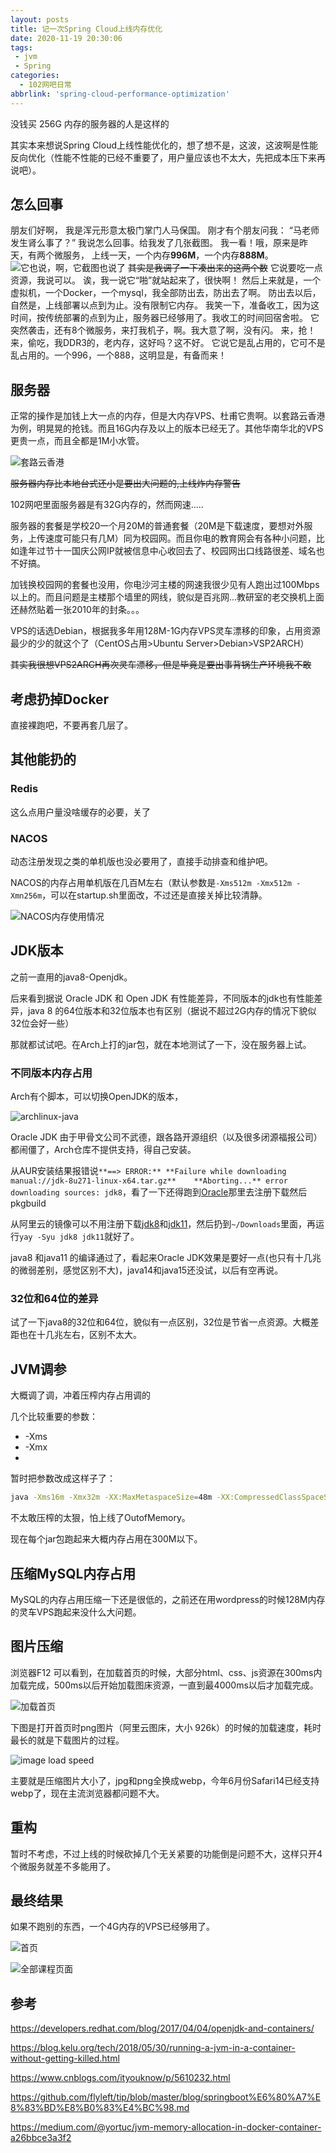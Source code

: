 ```yaml
---
layout: posts
title: 记一次Spring Cloud上线内存优化
date: 2020-11-19 20:30:06
tags:
 - jvm
 - Spring
categories:
  - 102网吧日常
abbrlink: 'spring-cloud-performance-optimization'
---
```


没钱买 256G 内存的服务器的人是这样的

<!-- more -->

其实本来想说Spring Cloud上线性能优化的，想了想不是，这波，这波啊是性能反向优化（性能不性能的已经不重要了，用户量应该也不太大，先把成本压下来再说吧）。

## 怎么回事

朋友们好啊，
我是浑元形意太极门掌门人马保国。
刚才有个朋友问我：
“马老师发生肾么事了？”
我说怎么回事。给我发了几张截图。
我一看！哦，原来是昨天，有两个微服务，
上线一天，一个内存**996M**，一个内存**888M**。
![它也说，啊，它截图也说了](spring-cloud-performance-optimization/image-20201118095216036.png)
~~其实是我调了一下凑出来的这两个数~~
它说要吃一点资源，我说可以。
诶，我一说它“啪”就站起来了，很快啊！
然后上来就是，一个虚拟机，一个Docker，一个mysql，我全部防出去，防出去了啊。
防出去以后，自然是，上线部署以点到为止。没有限制它内存。
我笑一下，准备收工，因为这时间，按传统部署的点到为止，服务器已经够用了。我收工的时间回宿舍啦。
它突然袭击，还有8个微服务，来打我机子，啊。我大意了啊，没有闪。
来，抢！来，偷吃，我DDR3的，老内存，这好吗？这不好。
它说它是乱占用的，它可不是乱占用的。一个996，一个888，这明显是，有备而来！

## 服务器

正常的操作是加钱上大一点的内存，但是大内存VPS、杜甫它贵啊。以套路云香港为例，明晃晃的抢钱。而且16G内存及以上的版本已经无了。其他华南华北的VPS更贵一点，而且全都是1M小水管。

![套路云香港](spring-cloud-performance-optimization/image-20201120103456546.png)

~~服务器内存比本地台式还小是要出大问题的,上线炸内存警告~~

102网吧里面服务器是有32G内存的，然而网速.....

服务器的套餐是学校20一个月20M的普通套餐（20M是下载速度，要想对外服务，上传速度可能只有几M）同为校园网。而且你电的教育网会有各种小问题，比如逢年过节十一国庆公网IP就被信息中心收回去了、校园网出口线路很差、域名也不好搞。

加钱换校园网的套餐也没用，你电沙河主楼的网速我很少见有人跑出过100Mbps以上的。而且问题是主楼那个墙里的网线，貌似是百兆网...教研室的老交换机上面还赫然贴着一张2010年的封条。。。

VPS的话选Debian，根据我多年用128M-1G内存VPS灵车漂移的印象，占用资源最少的少的就这个了（CentOS占用>Ubuntu Server>Debian>VSP2ARCH）

~~其实我很想VPS2ARCH再次灵车漂移，但是毕竟是要出事背锅生产环境我不敢~~

## 考虑扔掉Docker

直接裸跑吧，不要再套几层了。

## 其他能扔的

### Redis

这么点用户量没啥缓存的必要，关了

### NACOS

动态注册发现之类的单机版也没必要用了，直接手动排查和维护吧。

NACOS的内存占用单机版在几百M左右（默认参数是`-Xms512m -Xmx512m -Xmn256m`，可以在startup.sh里面改，不过还是直接关掉比较清静。

![NACOS内存使用情况](spring-cloud-performance-optimization/image-20201120212626344.png)

## JDK版本

之前一直用的java8-Openjdk。

后来看到据说 Oracle JDK 和 Open JDK 有性能差异，不同版本的jdk也有性能差异，java 8 的64位版本和32位版本也有区别（据说不超过2G内存的情况下貌似32位会好一些）

那就都试试吧。在Arch上打的jar包，就在本地测试了一下，没在服务器上试。

### 不同版本内存占用

Arch有个脚本，可以切换OpenJDK的版本，

![archlinux-java](spring-cloud-performance-optimization/image-20201124123102440.png)

Oracle JDK 由于甲骨文公司不武德，跟各路开源组织（以及很多闭源福报公司）都闹僵了，Arch仓库不提供支持，得自己安装。

从AUR安装结果报错说`**==> ERROR:** **Failure while downloading manual://jdk-8u271-linux-x64.tar.gz**    **Aborting...** error downloading sources: jdk8`，看了一下还得跑到[Oracle](https://www.oracle.com/java/technologies/javase/javase-jdk8-downloads.html)那里去注册下载然后pkgbuild

从阿里云的镜像可以不用注册下载[jdk8](https://code.aliyun.com/kar/ojdk8-8u271/raw/master/jdk-8u271-linux-x64.tar.gz)和[jdk11](https://code.aliyun.com/kar/ojdk11-11.0.9/raw/master/jdk-11.0.9_linux-x64_bin.tar.gz)，然后扔到`~/Downloads`里面，再运行`yay -Syu jdk8 jdk11`就好了。

java8 和java11 的编译通过了，看起来Oracle JDK效果是要好一点(也只有十几兆的微弱差别，感觉区别不大)，java14和java15还没试，以后有空再说。

### 32位和64位的差异

试了一下java8的32位和64位，貌似有一点区别，32位是节省一点资源。大概差距也在十几兆左右，区别不太大。

## JVM调参

大概调了调，冲着压榨内存占用调的

几个比较重要的参数：

- -Xms
- -Xmx
- 

暂时把参数改成这样子了：

```bash
java -Xms16m -Xmx32m -XX:MaxMetaspaceSize=48m -XX:CompressedClassSpaceSize=8m -Xss256k -Xmn300m -XX:InitialCodeCacheSize=4m -XX:ReservedCodeCacheSize=8m -XX:MaxDirectMemorySize=16m -jar service_ucenter-0.0.1-SNAPSHOT.jar
```

不太敢压榨的太狠，怕上线了OutofMemory。

现在每个jar包跑起来大概内存占用在300M以下。

## 压缩MySQL内存占用

MySQL的内存占用压缩一下还是很低的，之前还在用wordpress的时候128M内存的灵车VPS跑起来没什么大问题。

## 图片压缩

浏览器F12 可以看到，在加载首页的时候，大部分html、css、js资源在300ms内加载完成，500ms以后开始加载图床资源，一直到最4000ms以后才加载完成。

![加载首页](spring-cloud-performance-optimization/image-20201124170847425.png)

下图是打开首页时png图片（阿里云图床，大小 926k）的时候的加载速度，耗时最长的就是下载图片的过程。

![image load speed](spring-cloud-performance-optimization/image-20201124165004678.png)

主要就是压缩图片大小了，jpg和png全换成webp，今年6月份Safari14已经支持webp了，现在主流浏览器都问题不大。

## 重构

暂时不考虑，不过上线的时候砍掉几个无关紧要的功能倒是问题不大，这样只开4个微服务就差不多能用了。

## 最终结果

如果不跑别的东西，一个4G内存的VPS已经够用了。

![首页](spring-cloud-performance-optimization/image-20201124120817137.png)

![全部课程页面](spring-cloud-performance-optimization/image-20201124120944296.png)

## 参考

https://developers.redhat.com/blog/2017/04/04/openjdk-and-containers/

https://blog.kelu.org/tech/2018/05/30/running-a-jvm-in-a-container-without-getting-killed.html

https://www.cnblogs.com/ityouknow/p/5610232.html

https://github.com/flyleft/tip/blob/master/blog/springboot%E6%80%A7%E8%83%BD%E8%B0%83%E4%BC%98.md

https://medium.com/@yortuc/jvm-memory-allocation-in-docker-container-a26bbce3a3f2